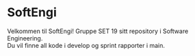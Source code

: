 # SoftEngi

Velkommen til SoftEngi! Gruppe SET 19 sitt repository i Software Engineering. <br />
Du vil finne all kode i develop og sprint rapporter i main.
